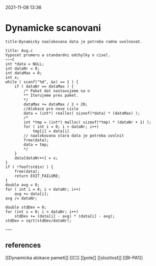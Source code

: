 2021-11-08 13:36

# Dynamicke scanovani
```ad-danger 
title:Dynamicky naalokovana data je potreba radne uvolnovat.
```
```ad-example
title: Avg.c
Vypocet prumeru a standardni odchylky n cisel.
~~~C
int *data = NULL;
int dataNr = 0;
int dataMax = 0;
int x;
while ( scanf("%d", &x) == 1 ) {
	if ( dataNr == dataMax ) {
		/* Paket dat nastavujeme na n
		** Iterujeme pres paket.
		*/
		dataMax += dataMax / 2 + 20;
		//Alokace pro nove cislo
		data = (int*) realloc( sizeof(*data) * (dataMax) );
		/*
		int *tmp = (int*) malloc( sizeof(*tmp) * (dataNr + 1) );
		for ( int i = 0; i < dataNr; i++) 
			tmp[i] = data[i]
		// naalokovana stara data je potreba uvolnit
		free(data);
		data = tmp;
		*/
	}
	data[dataNr++] = x;
}
if ( !feof(stdin) ) {
	free(data);
	return EXIT_FAILURE;
}
double avg = 0;
for ( int i = 0; i < dataNr; i++)
	avg += data[i];
avg /= dataNr;

double stdDev = 0;
for (int i = 0; i < dataNr; i++)
	stdDev += (data[i] - avg) * (data[i] - avg);
stdDev = sqrt(stdDev/dataNr);

~~~

```
## references
[[Dynamicka alokace pameti]]
[[C]]
[[pole]]
[[slozitost]]
[[BI-PA1]]